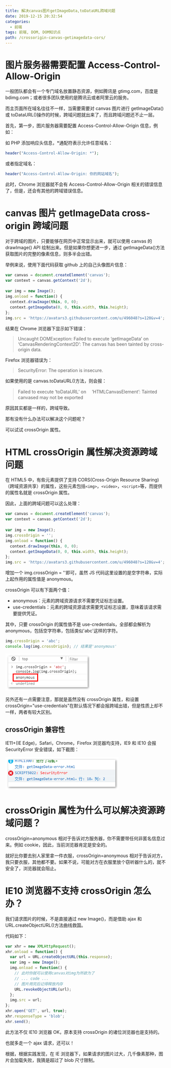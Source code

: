 ```yaml
---
title: 解决canvas图片getImageData,toDataURL跨域问题
date: 2019-12-15 20:32:54
categories:
  - 前端
tags: 前端, DOM, DOM知识点
path: /crossorigin-canvas-getimagedata-cors/
---
```


# 图片服务器需要配置 Access-Control-Allow-Origin

一般团队都会有一个专门域名放置静态资源，例如腾讯是 gtimg.com，百度是 bdimg.com；或者很多团队使用的是腾讯云或者阿里云的服务。

而主页面所在域名往往不一样，当需要需要对 canvas 图片进行 getImageData()或 toDataURL()操作的时候，跨域问题就出来了，而且跨域问题还不止一层。

首先，第一步，图片服务器需要配置 Access-Control-Allow-Origin 信息，例如：

如 PHP 添加响应头信息，\*通配符表示允许任意域名：

```php
header("Access-Control-Allow-Origin: *");
```

或者指定域名：

```php
header("Access-Control-Allow-Origin: 你的网站域名");
```

此时，Chrome 浏览器就不会有 Access-Control-Allow-Origin 相关的错误信息了，但是，还会有其他的跨域错误信息。

# canvas 图片 getImageData cross-origin 跨域问题

对于跨域的图片，只要能够在网页中正常显示出来，就可以使用 canvas 的 drawImage() API 绘制出来。但是如果你想更进一步，通过 getImageData()方法获取图片的完整的像素信息，则多半会出错。

举例来说，使用下面代码获取 github 上的自己头像图片信息：

```js
var canvas = document.createElement('canvas');
var context = canvas.getContext('2d');

var img = new Image();
img.onload = function() {
  context.drawImage(this, 0, 0);
  context.getImageData(0, 0, this.width, this.height);
};
img.src = 'https://avatars3.githubusercontent.com/u/496048?s=120&v=4';
```

结果在 Chrome 浏览器下显示如下错误：

> Uncaught DOMException: Failed to execute ‘getImageData’ on ‘CanvasRenderingContext2D’: The canvas has been tainted by cross-origin data.

Firefox 浏览器错误为：

> SecurityError: The operation is insecure.

如果使用的是 canvas.toDataURL()方法，则会报：

> Failed to execute ‘toDataURL’ on 　’HTMLCanvasElement’: Tainted canvased may not be exported

原因其实都是一样的，跨域导致。

那有没有什么办法可以解决这个问题呢？

可以试试 crossOrigin 属性。

# HTML crossOrigin 属性解决资源跨域问题

在 HTML5 中，有些元素提供了支持 CORS(Cross-Origin Resource Sharing)（跨域资源共享）的属性，这些元素包括`<img>`，`<video>`，`<script>`等，而提供的属性名就是 crossOrigin 属性。

因此，上面的跨域问题可以这么处理：

```js
var canvas = document.createElement('canvas');
var context = canvas.getContext('2d');

var img = new Image();
img.crossOrigin = '';
img.onload = function() {
  context.drawImage(this, 0, 0);
  context.getImageData(0, 0, this.width, this.height);
};
img.src = 'https://avatars3.githubusercontent.com/u/496048?s=120&v=4';
```

增加一个 img.crossOrigin = ''即可，虽然 JS 代码这里设置的是空字符串，实际上起作用的属性值是 anonymous。

crossOrigin 可以有下面两个值：

-  anonymous：元素的跨域资源请求不需要凭证标志设置。
-  use-credentials：元素的跨域资源请求需要凭证标志设置，意味着该请求需要提供凭证。

其中，只要 crossOrigin 的属性值不是 use-credentials，全部都会解析为 anonymous，包括空字符串，包括类似'abc'这样的字符。

```js
img.crossOrigin = 'abc';
console.log(img.crossOrigin); // 结果是'anonymous'
```

![](2019-12-15-20-51-41.png)

另外还有一点需要注意，那就是虽然没有 crossOrigin 属性，和设置 crossOrigin="use-credentials"在默认情况下都会报跨域出错，但是性质上却不一样，两者有较大区别。

## crossOrigin 兼容性

IE11+(IE Edge)，Safari，Chrome，Firefox 浏览器均支持，IE9 和 IE10 会报 SecurityError 安全错误，如下截图：

![](2019-12-15-20-52-38.png)

# crossOrigin 属性为什么可以解决资源跨域问题？

crossOrigin=anonymous 相对于告诉对方服务器，你不需要带任何非匿名信息过来。例如 cookie，因此，当前浏览器肯定是安全的。

就好比你要去别人家里拿一件衣服，crossOrigin=anonymous 相对于告诉对方，我只要衣服，其他都不要。如果不说，可能对方在衣服里放个窃听器什么的，就不安全了，浏览器就会阻止。

# IE10 浏览器不支持 crossOrigin 怎么办？

我们请求图片的时候，不是直接通过 new Image()，而是借助 ajax 和 URL.createObjectURL()方法曲线救国。

代码如下：

```js
var xhr = new XMLHttpRequest();
xhr.onload = function() {
  var url = URL.createObjectURL(this.response);
  var img = new Image();
  img.onload = function() {
    // 此时你就可以使用canvas对img为所欲为了
    // ... code ...
    // 图片用完后记得释放内存
    URL.revokeObjectURL(url);
  };
  img.src = url;
};
xhr.open('GET', url, true);
xhr.responseType = 'blob';
xhr.send();
```

此方法不仅 IE10 浏览器 OK，原本支持 crossOrigin 的诸位浏览器也是支持的。

也就多走一个 ajax 请求，还可以！

根据，根据实践发现，在 IE 浏览器下，如果请求的图片过大，几千像素那种，图片会加载失败，我猜是超过了 blob 尺寸限制。
